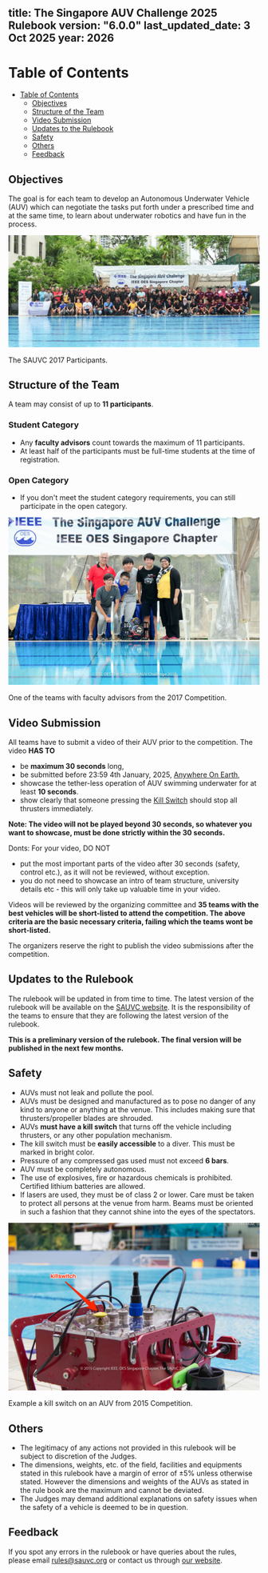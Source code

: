 title: The Singapore AUV Challenge 2025 Rulebook
version: "6.0.0"
last_updated_date: 3 Oct 2025
year: 2026
---

Table of Contents
=================

- [Table of Contents](#table-of-contents)
  - [Objectives](#objectives)
  - [Structure of the Team](#structure-of-the-team)
  - [Video Submission](#video-submission)
  - [Updates to the Rulebook](#updates-to-the-rulebook)
  - [Safety](#safety)
  - [Others](#others)
  - [Feedback](#feedback)

## Objectives

The goal is for each team to develop an Autonomous Underwater Vehicle (AUV) which can negotiate the tasks put forth under a prescribed time and at the same time, to learn about underwater robotics and have fun in the process.

![arena](img/sauvc-2017.jpg)
<p class="image-caption">The SAUVC 2017 Participants.</p>

## Structure of the Team

A team may consist of up to **11 participants**.

### Student Category

- Any **faculty advisors** count towards the maximum of 11 participants.
- At least half of the participants must be full-time students at the time of registration.

### Open Category

- If you don't meet the student category requirements, you can still participate in the open category.

![arena](img/team.jpg)
<p class="image-caption">One of the teams with faculty advisors from the 2017 Competition.</p>

## Video Submission

All teams have to submit a video of their AUV prior to the competition. The video **HAS TO**

-  be **maximum 30 seconds** long,
-  be submitted before 23:59 4th January, 2025, [Anywhere On Earth](https://en.wikipedia.org/wiki/Anywhere_on_Earth),
-  showcase the tether-less operation of AUV swimming underwater for at least **10 seconds**.
-  show clearly that someone pressing the [Kill Switch](#safety) should stop all thrusters immediately.

**Note: The video will not be played beyond 30 seconds, so whatever you want to showcase, must be done strictly within the 30 seconds.**

Donts: For your video, DO NOT
- put the most important parts of the video after 30 seconds (safety, control etc.), as it will not be reviewed, without exception.
- you do not need to showcase an intro of team structure, university details etc - this will only take up valuable time in your video.

Videos will be reviewed by the organizing committee and **35 teams with the best vehicles will be short-listed to attend the competition. The above criteria are the basic necessary criteria, failing which the teams wont be short-listed.**

The organizers reserve the right to publish the video submissions after the competition.

## Updates to the Rulebook

The rulebook will be updated in from time to time. The latest version of the rulebook will be available on the [SAUVC website](https://sauvc.org). It is the responsibility of the teams to ensure that they are following the latest version of the rulebook.

**This is a preliminary version of the rulebook. The final version will be published in the next few months.**

## Safety

- AUVs must not leak and pollute the pool.
- AUVs must be designed and manufactured as to pose no danger of any kind to anyone or anything at the venue. This includes making sure that thrusters/propeller blades are shrouded.
- AUVs **must have a kill switch** that turns off the vehicle including thrusters, or any other population mechanism.
- The kill switch must be **easily accessible** to a diver. This must be marked in bright color.
- Pressure of any compressed gas used must not exceed **6 bars**.
- AUV must be completely autonomous.
- The use of explosives, fire or hazardous chemicals is prohibited. Certified lithium batteries are allowed.
- If lasers are used, they must be of class 2 or lower. Care must be taken to protect all persons at the venue from harm. Beams must be oriented in such a fashion that they cannot shine into the eyes of the spectators.

![flares](img/killswitch.jpg)
<p class="image-caption">Example a kill switch on an AUV from 2015 Competition.</p>

## Others

- The legitimacy of any actions not provided in this rulebook will be subject to discretion of the <span class="inverse">Judges</span>.
- The dimensions, weights, etc. of the field, facilities and equipments stated in this rulebook have a margin of error of ±5% unless otherwise stated. However the dimensions and weights of the AUVs as stated in the rule book are the maximum and cannot be deviated.
- The <span class="inverse">Judges</span> may demand additional explanations on safety issues when the safety of a vehicle is deemed to be in question.

## Feedback

If you spot any errors in the rulebook or have queries about the rules, please email rules@sauvc.org or contact us through [our website](https://sauvc.org/#contact).
